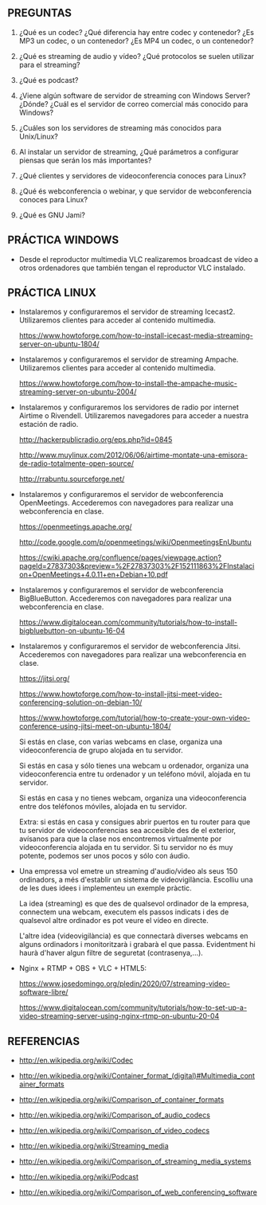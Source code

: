 ﻿PREGUNTAS
---------

 01. ¿Qué es un codec? ¿Qué diferencia hay entre codec y contenedor? ¿Es MP3 un codec, o un contenedor? ¿Es MP4 un codec, o un contenedor?

 02. ¿Qué es streaming de audio y vídeo? ¿Qué protocolos se suelen utilizar para el streaming?

 03. ¿Qué es podcast?

 04. ¿Viene algún software de servidor de streaming con Windows Server? ¿Dónde? ¿Cuál es el servidor de correo comercial más conocido para Windows?

 05. ¿Cuáles son los servidores de streaming más conocidos para Unix/Linux?

 06. Al instalar un servidor de streaming, ¿Qué parámetros a configurar piensas que serán los más importantes?

 07. ¿Qué clientes y servidores de videoconferencia conoces para Linux?

 08. ¿Qué és webconferencia o webinar, y que servidor de webconferencia conoces para Linux?
 
 09. ¿Qué es GNU Jami?





PRÁCTICA WINDOWS
----------------

  - Desde el reproductor multimedia VLC realizaremos broadcast de vídeo a otros ordenadores que también tengan el reproductor VLC instalado.





PRÁCTICA LINUX
--------------

  - Instalaremos y configuraremos el servidor de streaming Icecast2. Utilizaremos clientes para acceder al contenido multimedia.
    
    <https://www.howtoforge.com/how-to-install-icecast-media-streaming-server-on-ubuntu-1804/>

  - Instalaremos y configuraremos el servidor de streaming Ampache. Utilizaremos clientes para acceder al contenido multimedia.

    <https://www.howtoforge.com/how-to-install-the-ampache-music-streaming-server-on-ubuntu-2004/>

  - Instalaremos y configuraremos los servidores de radio por internet Airtime o Rivendell. Utilizaremos navegadores para acceder a nuestra estación de radio.

    <http://hackerpublicradio.org/eps.php?id=0845>

    <http://www.muylinux.com/2012/06/06/airtime-montate-una-emisora-de-radio-totalmente-open-source/>

    <http://rrabuntu.sourceforge.net/>

  - Instalaremos y configuraremos el servidor de webconferencia OpenMeetings. Accederemos con navegadores para realizar una webconferencia en clase.

    <https://openmeetings.apache.org/>

    <http://code.google.com/p/openmeetings/wiki/OpenmeetingsEnUbuntu>

    <https://cwiki.apache.org/confluence/pages/viewpage.action?pageId=27837303&preview=%2F27837303%2F152111863%2FInstalacion+OpenMeetings+4.0.11+en+Debian+10.pdf>
    
  - Instalaremos y configuraremos el servidor de webconferencia BigBlueButton. Accederemos con navegadores para realizar una webconferencia en clase.

    <https://www.digitalocean.com/community/tutorials/how-to-install-bigbluebutton-on-ubuntu-16-04>

  - Instalaremos y configuraremos el servidor de webconferencia Jitsi. Accederemos con navegadores para realizar una webconferencia en clase.

    <https://jitsi.org/>

    <https://www.howtoforge.com/how-to-install-jitsi-meet-video-conferencing-solution-on-debian-10/>
    
    <https://www.howtoforge.com/tutorial/how-to-create-your-own-video-conference-using-jitsi-meet-on-ubuntu-1804/>

    Si estás en clase, con varias webcams en clase, organiza una videoconferencia de grupo alojada en tu servidor.

    Si estás en casa y sólo tienes una webcam u ordenador, organiza una videoconferencia entre tu ordenador y un teléfono móvil, alojada en tu servidor.

    Si estás en casa y no tienes webcam, organiza una videoconferencia entre dos teléfonos móviles, alojada en tu servidor.

    Extra: si estás en casa y consigues abrir puertos en tu router para que tu servidor de videoconferencias sea accesible des de el exterior, avísanos para que la clase nos encontremos virtualmente por videoconferencia alojada en tu servidor. Si tu servidor no és muy potente, podemos ser unos pocos y sólo con áudio.

  - Una empressa vol emetre un streaming d'audio/video als seus 150 ordinadors, a més d'establir un sistema de videovigilància. Escolliu una de les dues idees i implementeu un exemple pràctic.

    La idea (streaming) es que des de qualsevol ordinador de la empresa, connectem una webcam, executem els passos indicats i des de qualsevol altre ordinador es pot veure el vídeo en directe.

    L'altre idea (videovigilància) es que connectarà diverses webcams en alguns ordinadors i monitoritzarà i grabarà el que passa. Evidentment hi haurà d'haver algun filtre de seguretat (contrasenya,...).

  - Nginx + RTMP + OBS + VLC + HTML5:

    <https://www.josedomingo.org/pledin/2020/07/streaming-video-software-libre/>

    <https://www.digitalocean.com/community/tutorials/how-to-set-up-a-video-streaming-server-using-nginx-rtmp-on-ubuntu-20-04>





REFERENCIAS
-----------

  - <http://en.wikipedia.org/wiki/Codec>

  - <http://en.wikipedia.org/wiki/Container_format_(digital)#Multimedia_container_formats>

  - <http://en.wikipedia.org/wiki/Comparison_of_container_formats>

  - <http://en.wikipedia.org/wiki/Comparison_of_audio_codecs>

  - <http://en.wikipedia.org/wiki/Comparison_of_video_codecs>

  - <http://en.wikipedia.org/wiki/Streaming_media>

  - <http://en.wikipedia.org/wiki/Comparison_of_streaming_media_systems>

  - <http://en.wikipedia.org/wiki/Podcast>

  - <http://en.wikipedia.org/wiki/Comparison_of_web_conferencing_software>
